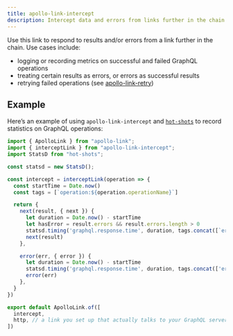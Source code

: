```yaml
---
title: apollo-link-intercept
description: Intercept data and errors from links further in the chain
---
```


Use this link to respond to results and/or errors from a link further in the chain. Use cases include:

- logging or recording metrics on successful and failed GraphQL operations
- treating certain results as errors, or errors as successful results
- retrying failed operations (see [apollo-link-retry](../apollo-link-retry))

<h2 id="example">Example</h2>

Here’s an example of using `apollo-link-intercept` and [`hot-shots`](https://www.npmjs.com/package/hot-shots) to record statistics on GraphQL operations:

```js
import { ApolloLink } from "apollo-link";
import { interceptLink } from "apollo-link-intercept";
import StatsD from "hot-shots";

const statsd = new StatsD();

const intercept = interceptLink(operation => {
  const startTime = Date.now()
  const tags = [`operation:${operation.operationName}`]

  return {
    next(result, { next }) {
      let duration = Date.now() - startTime
      let hasError = result.errors && result.errors.length > 0
      statsd.timing('graphql.response.time', duration, tags.concat([`error:${error}`]))
      next(result)
    },

    error(err, { error }) {
      let duration = Date.now() - startTime
      statsd.timing('graphql.response.time', duration, tags.concat(['error:yes']))
      error(err)
    },
  }
})

export default ApolloLink.of([
  intercept,
  http, // a link you set up that actually talks to your GraphQL server
])
```
